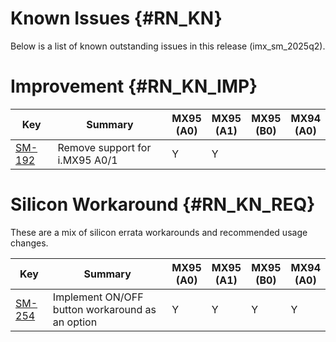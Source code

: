 Known Issues {#RN_KN}
============

Below is a list of known outstanding issues in this release (imx_sm_2025q2).

Improvement {#RN_KN_IMP}
============

| Key     | Summary                        | MX95<br> (A0) | MX95<br> (A1) | MX95<br> (B0) | MX94<br> (A0) |
|------------|-------------------------------|---|---|---|---|
| [SM-192](https://jira.sw.nxp.com/projects/SM/issues/SM-192) | Remove support for i.MX95 A0/1 | Y | Y | | |

Silicon Workaround {#RN_KN_REQ}
============

These are a mix of silicon errata workarounds and recommended usage changes.

| Key     | Summary                        | MX95<br> (A0) | MX95<br> (A1) | MX95<br> (B0) | MX94<br> (A0) |
|------------|-------------------------------|---|---|---|---|
| [SM-254](https://jira.sw.nxp.com/projects/SM/issues/SM-254) | Implement ON/OFF button workaround as an option | Y | Y | Y | Y |

